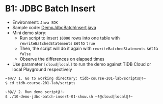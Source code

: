 # B1: JDBC Batch Insert
+ Environment: `Java SDK`
+ Sample code:
[DemoJdbcBatchInsert.java](https://github.com/pingcap/tidb-course-201-lab/blob/master/scripts/DemoJdbcBatchInsert.java)
+ Mini demo story:
  + Run script to insert `10000` rows into one table with `rewriteBatchedStatements` set to `true`
  + Then, the script will do it again with `rewriteBatchedStatements` set to `false`
  + Observe the differences on elapsed times
+ Use parameter `[cloud|local]` to run the demo against TiDB Cloud or local Playground respectively
```8
~!@// 1. Go to working directory: tidb-course-201-lab/scripts@!~
$ cd tidb-course-201-lab/scripts

~!@// 2. Run demo script@!~
$ ./10-demo-jdbc-batch-insert-01-show.sh ~!@cloud|local@!~

```